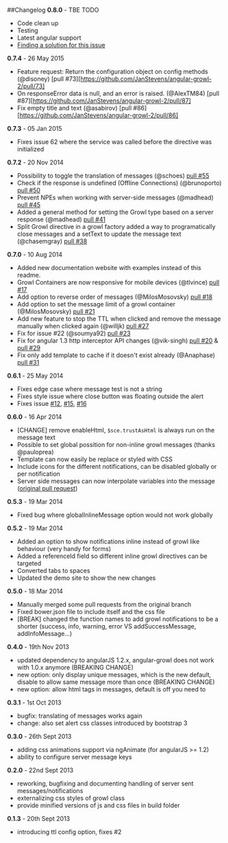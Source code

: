 ##Changelog
**0.8.0** - TBE TODO
* Code clean up
* Testing
* Latest angular support
* [Finding a solution for this issue](https://github.com/JanStevens/angular-growl-2/issues/54)

**0.7.4** - 26 May 2015
* Feature request: Return the configuration object on config methods (@disoney) [pull #73][https://github.com/JanStevens/angular-growl-2/pull/73]
* On responseError data is null, and an error is raised. (@AlexTM84) [pull #87][https://github.com/JanStevens/angular-growl-2/pull/87]
* Fix empty title and text (@asabirov) [pull #86][https://github.com/JanStevens/angular-growl-2/pull/86]

**0.7.3** - 05 Jan 2015
* Fixes issue 62 where the service was called before the directive was initialized

**0.7.2** - 20 Nov 2014
* Possibility to toggle the translation of messages (@schoes) [pull #55](https://github.com/JanStevens/angular-growl-2/pull/55)
* Check if the response is undefined (Offline Connections) (@brunoporto) [pull #50](https://github.com/JanStevens/angular-growl-2/pull/50)
* Prevent NPEs when working with server-side messages (@madhead) [pull #45](https://github.com/JanStevens/angular-growl-2/pull/45)
* Added a general method for setting the Growl type based on a server response (@madhead) [pull #41](https://github.com/JanStevens/angular-growl-2/pull/41)
* Split Growl directive in a growl factory added a way to programatically close messages and a setText to update the message text (@chasemgray) [pull #38](https://github.com/JanStevens/angular-growl-2/pull/38)

**0.7.0** - 10 Aug 2014
* Added new documentation website with examples instead of this readme.
* Growl Containers are now responsive for mobile devices (@tlvince) [pull #17](https://github.com/JanStevens/angular-growl-2/pull/17)
* Add option to reverse order of messages (@MilosMosovsky) [pull #18](https://github.com/JanStevens/angular-growl-2/pull/18)
* Add option to set the message limit of a growl container (@MilosMosovsky) [pull #21](https://github.com/JanStevens/angular-growl-2/pull/21)
* Add new feature to stop the TTL when clicked and remove the message manually when clicked again (@willjk) [pull #27](https://github.com/JanStevens/angular-growl-2/pull/27)
* Fix for issue #22 (@soumya92) [pull #23](https://github.com/JanStevens/angular-growl-2/pull/23)
* Fix for angular 1.3 http interceptor API changes (@vik-singh) [pull #20](https://github.com/JanStevens/angular-growl-2/pull/20) & [pull #29](https://github.com/JanStevens/angular-growl-2/pull/29)
* Fix only add template to cache if it doesn't exist already (@Anaphase) [pull #31](https://github.com/JanStevens/angular-growl-2/pull/31)

**0.6.1** - 25 May 2014
* Fixes edge case where message test is not a string
* Fixes style issue where close button was floating outside the alert
* Fixes issue [#12](https://github.com/JanStevens/angular-growl-2/issues/12), [#15](https://github.com/JanStevens/angular-growl-2/issues/15), [#16](https://github.com/JanStevens/angular-growl-2/issues/16)

**0.6.0** - 16 Apr 2014
* [CHANGE] remove enableHtml, `$sce.trustAsHtml` is always run on the message text
* Possible to set global possition for non-inline growl messages (thanks @pauloprea)
* Template can now easily be replace or styled with CSS
* Include icons for the different notifications, can be disabled globally or per notification
* Server side messages can now interpolate variables into the message ([original pull request](https://github.com/marcorinck/angular-growl/pull/19))


**0.5.3** - 19 Mar 2014
* Fixed bug where globalInlineMessage option would not work globally

**0.5.2** - 19 Mar 2014
* Added an option to show notifications inline instead of growl like behaviour (very handy for forms)
* Added a referenceId field so different inline growl directives can be targeted
* Converted tabs to spaces
* Updated the demo site to show the new changes

**0.5.0** - 18 Mar 2014
* Manually merged some pull requests from the original branch
* Fixed bower.json file to include itself and the css file
* [BREAK] changed the function names to add growl notifications to be a shorter (success, info, warning, error VS addSuccessMessage, addInfoMessage...)

**0.4.0** - 19th Nov 2013

* updated dependency to angularJS 1.2.x, angular-growl does not work with 1.0.x anymore (BREAKING CHANGE)
* new option: only display unique messages, which is the new default, disable to allow same message more than once (BREAKING CHANGE)
* new option: allow html tags in messages, default is off  you need to

**0.3.1** - 1st Oct 2013

* bugfix: translating of messages works again
* change: also set alert css classes introduced by bootstrap 3

**0.3.0** - 26th Sept 2013

* adding css animations support via ngAnimate (for angularJS >= 1.2)
* ability to configure server message keys

**0.2.0** - 22nd Sept 2013

* reworking, bugfixing and documenting handling of server sent messages/notifications
* externalizing css styles of growl class
* provide minified versions of js and css files in build folder

**0.1.3**  - 20th Sept 2013

* introducing ttl config option, fixes #2